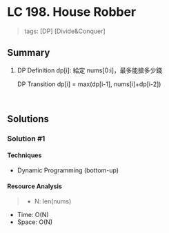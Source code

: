 # LC 198. House Robber
> tags:  [DP] [Divide&Conquer]

## Summary 
1.  DP Definition
        dp[i]: 給定 nums[0:i]，最多能搶多少錢

    DP Transition
        dp[i] = max(dp[i-1], nums[i]+dp[i-2])

<br>

## Solutions
### Solution #1
#### Techniques
- Dynamic Programming (bottom-up)

#### Resource Analysis
> - N: len(nums)
- Time: O(N)
- Space: O(N)